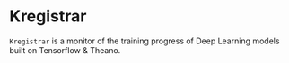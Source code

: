 # Kregistrar

`Kregistrar` is a monitor of the training progress of Deep Learning models built on Tensorflow &amp; Theano.
